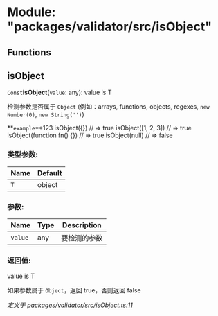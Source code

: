 # Module: "packages/validator/src/isObject"

## Functions

## isObject

`Const`**isObject**<T>(`value`: any): value is T

检测参数是否属于 `Object` (例如：arrays, functions, objects, regexes, `new Number(0)`, `new String('')`)

**`example`**123 
	isObject({}) // => true
	isObject([1, 2, 3]) // => true
	isObject(function fn() {}) // => true
	isObject(null) // => false

### 类型参数:

Name | Default |
------ | ------ |
`T` | object |

### 参数:

Name | Type | Description |
------ | ------ | ------ |
`value` | any | 要检测的参数 |

### 返回值:

value is T

如果参数属于 `Object`，返回 true，否则返回 false

*定义于 [packages/validator/src/isObject.ts:11](https://github.com/extend-js/extend/blob/3b1925b/packages/validator/src/isObject.ts#L11)*
